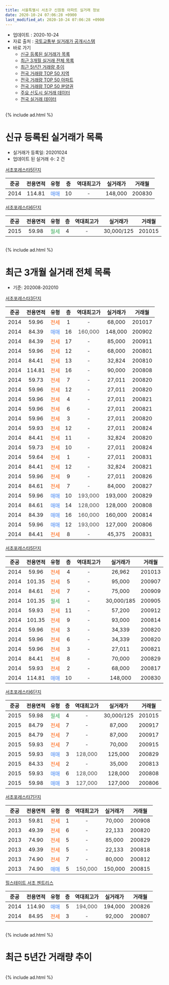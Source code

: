 ```yaml
---
title: 서울특별시 서초구 신원동 아파트 실거래 정보
date: 2020-10-24 07:06:28 +0900
last_modified_at: 2020-10-24 07:06:28 +0900
---
```


* 업데이트 : 2020-10-24
* 자료 출처 : [국토교통부 실거래가 공개시스템](http://rt.molit.go.kr)
* 바로 가기
    * [신규 등록된 실거래가 목록](#신규-등록된-실거래가-목록)
    * [최근 3개월 실거래 전체 목록](#최근-3개월-실거래-전체-목록)
    * [최근 5년간 거래량 추이](#최근-5년간-거래량-추이)
    * [전국 거래량 TOP 50 지역](https://inasie.github.io/apt-trade-info/최근-3개월-전국에서-가장-거래가-많이-발생한-지역)
    * [전국 거래량 TOP 50 아파트](https://inasie.github.io/apt-trade-info/최근-3개월-전국에서-가장-거래가-많이-발생한-아파트)
    * [전국 거래량 TOP 50 분양권](https://inasie.github.io/apt-trade-info/최근-3개월-전국에서-가장-거래가-많이-발생한-분양권)
    * [주요 신도시 실거래 데이터](https://inasie.github.io/apt-trade-info/주요-신도시)
    * [전국 실거래 데이터](https://inasie.github.io/apt-trade-info/전국)
<br>
{% include ad.html %}
<br>

# 신규 등록된 실거래가 목록
* 실거래가 등록일: 20201024
* 업데이트 된 실거래 수: 2 건


[서초포레스타5단지](https://search.naver.com/search.naver?query=%EC%84%9C%EC%9A%B8%ED%8A%B9%EB%B3%84%EC%8B%9C+%EC%84%9C%EC%B4%88%EA%B5%AC+%EC%8B%A0%EC%9B%90%EB%8F%99+%EC%84%9C%EC%B4%88%ED%8F%AC%EB%A0%88%EC%8A%A4%ED%83%805%EB%8B%A8%EC%A7%80)

|준공|전용면적|유형|층|역대최고가|실거래가|거래월|
|:---:|:---:|:---:|:---:|:---:|:---:|:---:|
|2014|114.81|<span style="color:#4285f3">매매</span>|10|<span style="color:#444444">-</span>|148,000|200830|

[서초포레스타6단지](https://search.naver.com/search.naver?query=%EC%84%9C%EC%9A%B8%ED%8A%B9%EB%B3%84%EC%8B%9C+%EC%84%9C%EC%B4%88%EA%B5%AC+%EC%8B%A0%EC%9B%90%EB%8F%99+%EC%84%9C%EC%B4%88%ED%8F%AC%EB%A0%88%EC%8A%A4%ED%83%806%EB%8B%A8%EC%A7%80)

|준공|전용면적|유형|층|역대최고가|실거래가|거래월|
|:---:|:---:|:---:|:---:|:---:|:---:|:---:|
|2015|59.98|<span style="color:#34a853">월세</span>|4|<span style="color:#444444">-</span>|30,000/125|201015|


<br>
{% include ad.html %}
<br>

# 최근 3개월 실거래 전체 목록
* 기준: 202008-202010


[서초포레스타3단지](https://search.naver.com/search.naver?query=%EC%84%9C%EC%9A%B8%ED%8A%B9%EB%B3%84%EC%8B%9C+%EC%84%9C%EC%B4%88%EA%B5%AC+%EC%8B%A0%EC%9B%90%EB%8F%99+%EC%84%9C%EC%B4%88%ED%8F%AC%EB%A0%88%EC%8A%A4%ED%83%803%EB%8B%A8%EC%A7%80)

|준공|전용면적|유형|층|역대최고가|실거래가|거래월|
|:---:|:---:|:---:|:---:|:---:|:---:|:---:|
|2014|59.96|<span style="color:#ff5a00">전세</span>|1|<span style="color:#444444">-</span>|68,000|201017|
|2014|84.39|<span style="color:#4285f3">매매</span>|16|<span style="color:#444444">160,000</span>|148,000|200902|
|2014|84.39|<span style="color:#ff5a00">전세</span>|17|<span style="color:#444444">-</span>|85,000|200911|
|2014|59.96|<span style="color:#ff5a00">전세</span>|12|<span style="color:#444444">-</span>|68,000|200801|
|2014|84.41|<span style="color:#ff5a00">전세</span>|13|<span style="color:#444444">-</span>|32,824|200810|
|2014|114.81|<span style="color:#ff5a00">전세</span>|16|<span style="color:#444444">-</span>|90,000|200808|
|2014|59.73|<span style="color:#ff5a00">전세</span>|7|<span style="color:#444444">-</span>|27,011|200820|
|2014|59.96|<span style="color:#ff5a00">전세</span>|12|<span style="color:#444444">-</span>|27,011|200820|
|2014|59.96|<span style="color:#ff5a00">전세</span>|4|<span style="color:#444444">-</span>|27,011|200821|
|2014|59.96|<span style="color:#ff5a00">전세</span>|6|<span style="color:#444444">-</span>|27,011|200821|
|2014|59.96|<span style="color:#ff5a00">전세</span>|3|<span style="color:#444444">-</span>|27,011|200820|
|2014|59.93|<span style="color:#ff5a00">전세</span>|12|<span style="color:#444444">-</span>|27,011|200824|
|2014|84.41|<span style="color:#ff5a00">전세</span>|11|<span style="color:#444444">-</span>|32,824|200820|
|2014|59.73|<span style="color:#ff5a00">전세</span>|10|<span style="color:#444444">-</span>|27,011|200824|
|2014|59.64|<span style="color:#ff5a00">전세</span>|1|<span style="color:#444444">-</span>|27,011|200831|
|2014|84.41|<span style="color:#ff5a00">전세</span>|12|<span style="color:#444444">-</span>|32,824|200821|
|2014|59.96|<span style="color:#ff5a00">전세</span>|9|<span style="color:#444444">-</span>|27,011|200826|
|2014|84.61|<span style="color:#ff5a00">전세</span>|7|<span style="color:#444444">-</span>|84,000|200827|
|2014|59.96|<span style="color:#4285f3">매매</span>|10|<span style="color:#444444">193,000</span>|193,000|200829|
|2014|84.61|<span style="color:#4285f3">매매</span>|14|<span style="color:#444444">128,000</span>|128,000|200808|
|2014|84.39|<span style="color:#4285f3">매매</span>|16|<span style="color:#444444">160,000</span>|160,000|200814|
|2014|59.96|<span style="color:#4285f3">매매</span>|12|<span style="color:#444444">193,000</span>|127,000|200806|
|2014|84.41|<span style="color:#ff5a00">전세</span>|8|<span style="color:#444444">-</span>|45,375|200831|

[서초포레스타5단지](https://search.naver.com/search.naver?query=%EC%84%9C%EC%9A%B8%ED%8A%B9%EB%B3%84%EC%8B%9C+%EC%84%9C%EC%B4%88%EA%B5%AC+%EC%8B%A0%EC%9B%90%EB%8F%99+%EC%84%9C%EC%B4%88%ED%8F%AC%EB%A0%88%EC%8A%A4%ED%83%805%EB%8B%A8%EC%A7%80)

|준공|전용면적|유형|층|역대최고가|실거래가|거래월|
|:---:|:---:|:---:|:---:|:---:|:---:|:---:|
|2014|59.96|<span style="color:#ff5a00">전세</span>|4|<span style="color:#444444">-</span>|26,962|201013|
|2014|101.35|<span style="color:#ff5a00">전세</span>|5|<span style="color:#444444">-</span>|95,000|200907|
|2014|84.61|<span style="color:#ff5a00">전세</span>|7|<span style="color:#444444">-</span>|75,000|200909|
|2014|101.35|<span style="color:#34a853">월세</span>|1|<span style="color:#444444">-</span>|30,000/185|200905|
|2014|59.93|<span style="color:#ff5a00">전세</span>|11|<span style="color:#444444">-</span>|57,200|200912|
|2014|101.35|<span style="color:#ff5a00">전세</span>|9|<span style="color:#444444">-</span>|93,000|200814|
|2014|59.96|<span style="color:#ff5a00">전세</span>|3|<span style="color:#444444">-</span>|34,339|200820|
|2014|59.96|<span style="color:#ff5a00">전세</span>|6|<span style="color:#444444">-</span>|34,339|200820|
|2014|59.96|<span style="color:#ff5a00">전세</span>|3|<span style="color:#444444">-</span>|27,011|200821|
|2014|84.41|<span style="color:#ff5a00">전세</span>|8|<span style="color:#444444">-</span>|70,000|200829|
|2014|59.93|<span style="color:#ff5a00">전세</span>|2|<span style="color:#444444">-</span>|68,000|200817|
|2014|114.81|<span style="color:#4285f3">매매</span>|10|<span style="color:#444444">-</span>|148,000|200830|

[서초포레스타6단지](https://search.naver.com/search.naver?query=%EC%84%9C%EC%9A%B8%ED%8A%B9%EB%B3%84%EC%8B%9C+%EC%84%9C%EC%B4%88%EA%B5%AC+%EC%8B%A0%EC%9B%90%EB%8F%99+%EC%84%9C%EC%B4%88%ED%8F%AC%EB%A0%88%EC%8A%A4%ED%83%806%EB%8B%A8%EC%A7%80)

|준공|전용면적|유형|층|역대최고가|실거래가|거래월|
|:---:|:---:|:---:|:---:|:---:|:---:|:---:|
|2015|59.98|<span style="color:#34a853">월세</span>|4|<span style="color:#444444">-</span>|30,000/125|201015|
|2015|84.79|<span style="color:#ff5a00">전세</span>|7|<span style="color:#444444">-</span>|87,000|200917|
|2015|84.79|<span style="color:#ff5a00">전세</span>|7|<span style="color:#444444">-</span>|87,000|200917|
|2015|59.93|<span style="color:#ff5a00">전세</span>|7|<span style="color:#444444">-</span>|70,000|200915|
|2015|59.93|<span style="color:#4285f3">매매</span>|3|<span style="color:#444444">128,000</span>|125,000|200829|
|2015|84.33|<span style="color:#ff5a00">전세</span>|2|<span style="color:#444444">-</span>|35,000|200813|
|2015|59.93|<span style="color:#4285f3">매매</span>|6|<span style="color:#444444">128,000</span>|128,000|200808|
|2015|59.98|<span style="color:#4285f3">매매</span>|3|<span style="color:#444444">127,000</span>|127,000|200806|


<script async src="//pagead2.googlesyndication.com/pagead/js/adsbygoogle.js"></script>
<!-- 기본 -->
<ins class="adsbygoogle"
     style="display:block"
     data-ad-client="ca-pub-2446590836940007"
     data-ad-slot="1659523306"
     data-ad-format="auto"
     data-full-width-responsive="true"></ins>
<script>
(adsbygoogle = window.adsbygoogle || []).push({});
</script>


[서초포레스타7단지](https://search.naver.com/search.naver?query=%EC%84%9C%EC%9A%B8%ED%8A%B9%EB%B3%84%EC%8B%9C+%EC%84%9C%EC%B4%88%EA%B5%AC+%EC%8B%A0%EC%9B%90%EB%8F%99+%EC%84%9C%EC%B4%88%ED%8F%AC%EB%A0%88%EC%8A%A4%ED%83%807%EB%8B%A8%EC%A7%80)

|준공|전용면적|유형|층|역대최고가|실거래가|거래월|
|:---:|:---:|:---:|:---:|:---:|:---:|:---:|
|2013|59.81|<span style="color:#ff5a00">전세</span>|1|<span style="color:#444444">-</span>|70,000|200908|
|2013|49.39|<span style="color:#ff5a00">전세</span>|6|<span style="color:#444444">-</span>|22,133|200820|
|2013|74.90|<span style="color:#ff5a00">전세</span>|5|<span style="color:#444444">-</span>|85,000|200829|
|2013|49.39|<span style="color:#ff5a00">전세</span>|5|<span style="color:#444444">-</span>|22,133|200818|
|2013|74.90|<span style="color:#ff5a00">전세</span>|7|<span style="color:#444444">-</span>|80,000|200812|
|2013|74.90|<span style="color:#4285f3">매매</span>|5|<span style="color:#444444">150,000</span>|150,000|200815|

[힐스테이트 서초 젠트리스](https://search.naver.com/search.naver?query=%EC%84%9C%EC%9A%B8%ED%8A%B9%EB%B3%84%EC%8B%9C+%EC%84%9C%EC%B4%88%EA%B5%AC+%EC%8B%A0%EC%9B%90%EB%8F%99+%ED%9E%90%EC%8A%A4%ED%85%8C%EC%9D%B4%ED%8A%B8+%EC%84%9C%EC%B4%88+%EC%A0%A0%ED%8A%B8%EB%A6%AC%EC%8A%A4)

|준공|전용면적|유형|층|역대최고가|실거래가|거래월|
|:---:|:---:|:---:|:---:|:---:|:---:|:---:|
|2014|114.90|<span style="color:#4285f3">매매</span>|5|<span style="color:#444444">194,000</span>|194,000|200826|
|2014|84.95|<span style="color:#ff5a00">전세</span>|3|<span style="color:#444444">-</span>|92,000|200807|


<br>
{% include ad.html %}
<br>

# 최근 5년간 거래량 추이


<div style="width:100%;">
    <canvas id="deal_progress" height="200"></canvas>
</div>

<script>
new Chart(document.getElementById("deal_progress"), {
    type: 'line',
    data: {
        labels: ['201510','201511','201512','201601','201602','201603','201604','201605','201606','201607','201608','201609','201610','201611','201612','201701','201702','201703','201704','201705','201706','201707','201708','201709','201710','201711','201712','201801','201802','201803','201804','201805','201806','201807','201808','201809','201810','201811','201812','201901','201902','201903','201904','201905','201906','201907','201908','201909','201910','201911','201912','202001','202002','202003','202004','202005','202006','202007','202008','202009','202010'],
        datasets: [{
            label: '매매',
            pointRadius: 1,
            data: [3, 2, 0, 1, 1, 2, 3, 4, 5, 11, 9, 14, 10, 9, 3, 2, 9, 9, 13, 37, 23, 21, 8, 7, 6, 10, 9, 14, 5, 8, 2, 2, 2, 2, 11, 12, 3, 1, 4, 0, 0, 0, 0, 1, 3, 9, 8, 8, 5, 2, 6, 1, 1, 4, 0, 0, 1, 6, 10, 1, 0],
            borderColor: "rgba(255, 201, 14, 1)",
            backgroundColor: "rgba(255, 201, 14, 0.5)",
            fill: false,
            lineTension: 0
        },{
            label: '전월세',
            pointRadius: 1,
            data: [3, 4, 15, 12, 7, 8, 11, 7, 19, 22, 37, 18, 17, 11, 31, 11, 22, 15, 16, 19, 46, 19, 18, 8, 12, 14, 21, 23, 6, 9, 9, 11, 12, 16, 30, 12, 10, 14, 18, 13, 13, 11, 8, 10, 32, 12, 10, 0, 5, 4, 13, 17, 9, 12, 8, 8, 16, 22, 28, 9, 3],
            borderColor: "rgba(0, 141, 185, 1)",
            backgroundColor: "rgba(0, 141, 185, 0.5)",
            fill: false,
            lineTension: 0
        }
        ]
    },
    options: {
        responsive: true,
        title: {
            display: false
        },
        tooltips: {
            mode: 'index',
            intersect: false
        },
        hover: {
            mode: 'nearest',
            intersect: true
        },
        scales: {
            xAxes: [{
                display: true,
                scaleLabel: {
                    display: true,
                    labelString: '년/월'
                }
            }],
            yAxes: [{
                display: true,
                ticks: {
                    suggestedMin: 0,
                },
                scaleLabel: {
                    display: true,
                    labelString: '실거래 수'
                }
            }]
        }
    }
});

</script>


<br>
{% include ad.html %}
<br>

